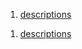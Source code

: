 <p

<img height="50px" src="https://img.shields.io/badge/React-20232A?style=for-the-badge&logo=react&logoColor=61DAFB" />


1) <a href="https://github.com/Mishka-Sakhelashvili/RN__SalesAppDemo">  descriptions   </a> 

></p>


<p

<img height="50px" src="https://img.shields.io/badge/React-20232A?style=for-the-badge&logo=react&logoColor=61DAFB" />


1) <a href="https://github.com/Mishka-Sakhelashvili/RN__SalesAppDemo">  descriptions   </a> 

></p>
